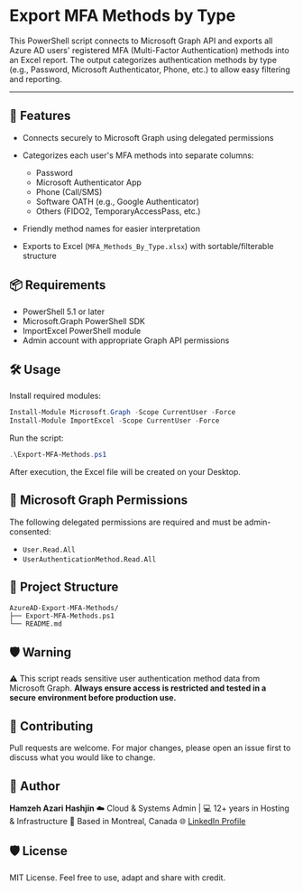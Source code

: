 # Export MFA Methods by Type

This PowerShell script connects to Microsoft Graph API and exports all Azure AD users' registered MFA (Multi-Factor Authentication) methods into an Excel report. The output categorizes authentication methods by type (e.g., Password, Microsoft Authenticator, Phone, etc.) to allow easy filtering and reporting.

---

## 🔧 Features

* Connects securely to Microsoft Graph using delegated permissions
* Categorizes each user's MFA methods into separate columns:

  * Password
  * Microsoft Authenticator App
  * Phone (Call/SMS)
  * Software OATH (e.g., Google Authenticator)
  * Others (FIDO2, TemporaryAccessPass, etc.)
* Friendly method names for easier interpretation
* Exports to Excel (`MFA_Methods_By_Type.xlsx`) with sortable/filterable structure

## 📦 Requirements

* PowerShell 5.1 or later
* Microsoft.Graph PowerShell SDK
* ImportExcel PowerShell module
* Admin account with appropriate Graph API permissions

## 🛠️ Usage

Install required modules:

```powershell
Install-Module Microsoft.Graph -Scope CurrentUser -Force
Install-Module ImportExcel -Scope CurrentUser -Force
```

Run the script:

```powershell
.\Export-MFA-Methods.ps1
```

After execution, the Excel file will be created on your Desktop.

## 🔐 Microsoft Graph Permissions

The following delegated permissions are required and must be admin-consented:

* `User.Read.All`
* `UserAuthenticationMethod.Read.All`

## 📁 Project Structure

```
AzureAD-Export-MFA-Methods/
├── Export-MFA-Methods.ps1
└── README.md
```

## 🛡️ Warning

⚠️ This script reads sensitive user authentication method data from Microsoft Graph.
**Always ensure access is restricted and tested in a secure environment before production use.**

## 🤝 Contributing

Pull requests are welcome. For major changes, please open an issue first to discuss what you would like to change.

## 📌 Author

**Hamzeh Azari Hashjin**
☁️ Cloud & Systems Admin | 💻 12+ years in Hosting & Infrastructure
📍 Based in Montreal, Canada
🌐 [LinkedIn Profile](https://www.linkedin.com/in/hamzeh-azari/)

## 🛡️ License

MIT License. Feel free to use, adapt and share with credit.
